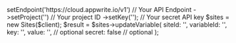 <?php

use Appwrite\Client;
use Appwrite\Services\Sites;

$client = (new Client())
    ->setEndpoint('https://cloud.appwrite.io/v1') // Your API Endpoint
    ->setProject('<YOUR_PROJECT_ID>') // Your project ID
    ->setKey('<YOUR_API_KEY>'); // Your secret API key

$sites = new Sites($client);

$result = $sites->updateVariable(
    siteId: '<SITE_ID>',
    variableId: '<VARIABLE_ID>',
    key: '<KEY>',
    value: '<VALUE>', // optional
    secret: false // optional
);